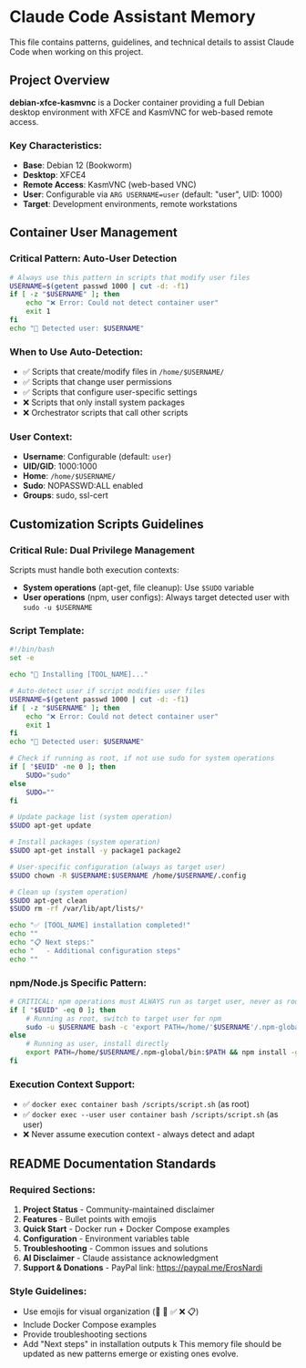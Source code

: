 # Claude Code Assistant Memory

This file contains patterns, guidelines, and technical details to assist Claude Code when working on this project.

## Project Overview

**debian-xfce-kasmvnc** is a Docker container providing a full Debian desktop environment with XFCE and KasmVNC for web-based remote access.

### Key Characteristics:
- **Base**: Debian 12 (Bookworm)
- **Desktop**: XFCE4 
- **Remote Access**: KasmVNC (web-based VNC)
- **User**: Configurable via `ARG USERNAME=user` (default: "user", UID: 1000)
- **Target**: Development environments, remote workstations

## Container User Management

### Critical Pattern: Auto-User Detection
```bash
# Always use this pattern in scripts that modify user files
USERNAME=$(getent passwd 1000 | cut -d: -f1)
if [ -z "$USERNAME" ]; then
    echo "❌ Error: Could not detect container user"
    exit 1
fi
echo "👤 Detected user: $USERNAME"
```

### When to Use Auto-Detection:
- ✅ Scripts that create/modify files in `/home/$USERNAME/`
- ✅ Scripts that change user permissions
- ✅ Scripts that configure user-specific settings
- ❌ Scripts that only install system packages
- ❌ Orchestrator scripts that call other scripts

### User Context:
- **Username**: Configurable (default: `user`)
- **UID/GID**: 1000:1000 
- **Home**: `/home/$USERNAME/`
- **Sudo**: NOPASSWD:ALL enabled
- **Groups**: sudo, ssl-cert

## Customization Scripts Guidelines

### Critical Rule: Dual Privilege Management
Scripts must handle both execution contexts:
- **System operations** (apt-get, file cleanup): Use `$SUDO` variable
- **User operations** (npm, user configs): Always target detected user with `sudo -u $USERNAME`

### Script Template:
```bash
#!/bin/bash
set -e

echo "🔧 Installing [TOOL_NAME]..."

# Auto-detect user if script modifies user files
USERNAME=$(getent passwd 1000 | cut -d: -f1)
if [ -z "$USERNAME" ]; then
    echo "❌ Error: Could not detect container user"
    exit 1
fi
echo "👤 Detected user: $USERNAME"

# Check if running as root, if not use sudo for system operations
if [ "$EUID" -ne 0 ]; then
    SUDO="sudo"
else
    SUDO=""
fi

# Update package list (system operation)
$SUDO apt-get update

# Install packages (system operation)
$SUDO apt-get install -y package1 package2

# User-specific configuration (always as target user)
$SUDO chown -R $USERNAME:$USERNAME /home/$USERNAME/.config

# Clean up (system operation)
$SUDO apt-get clean
$SUDO rm -rf /var/lib/apt/lists/*

echo "✅ [TOOL_NAME] installation completed!"
echo ""
echo "📋 Next steps:"
echo "   - Additional configuration steps"
echo ""
```

### npm/Node.js Specific Pattern:
```bash
# CRITICAL: npm operations must ALWAYS run as target user, never as root
if [ "$EUID" -eq 0 ]; then
    # Running as root, switch to target user for npm
    sudo -u $USERNAME bash -c 'export PATH=/home/'$USERNAME'/.npm-global/bin:$PATH && npm install -g package'
else
    # Running as user, install directly
    export PATH=/home/$USERNAME/.npm-global/bin:$PATH && npm install -g package
fi
```

### Execution Context Support:
- ✅ `docker exec container bash /scripts/script.sh` (as root)
- ✅ `docker exec --user user container bash /scripts/script.sh` (as user)
- ❌ Never assume execution context - always detect and adapt

## README Documentation Standards

### Required Sections:
1. **Project Status** - Community-maintained disclaimer
2. **Features** - Bullet points with emojis
3. **Quick Start** - Docker run + Docker Compose examples
4. **Configuration** - Environment variables table
5. **Troubleshooting** - Common issues and solutions
6. **AI Disclaimer** - Claude assistance acknowledgment
7. **Support & Donations** - PayPal link: https://paypal.me/ErosNardi

### Style Guidelines:
- Use emojis for visual organization (🔧 🚀 ✅ ❌ 📋)
- Include Docker Compose examples
- Provide troubleshooting sections
- Add "Next steps" in installation outputs
k
This memory file should be updated as new patterns emerge or existing ones evolve.
